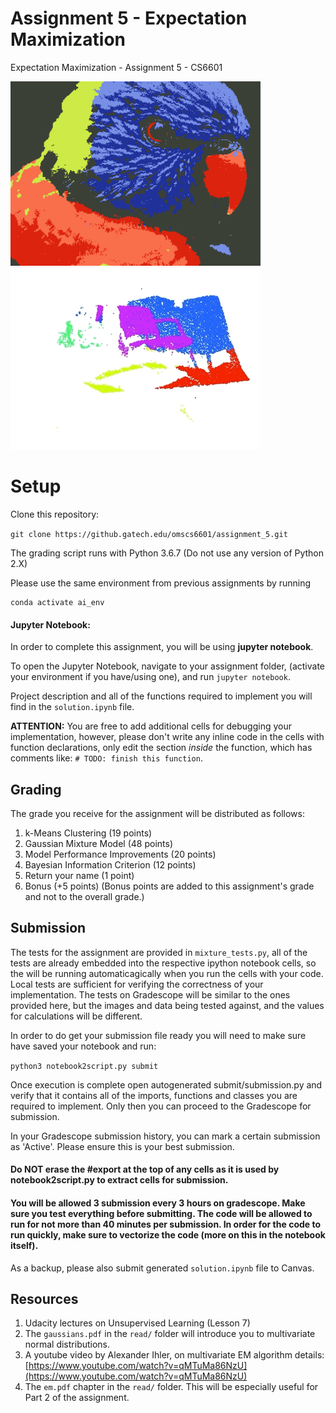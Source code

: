 # Assignment 5 - Expectation Maximization

Expectation Maximization - Assignment 5 - CS6601 

<img src="images/k6_bird_color_24.png" width="400"/> <img src="images/pcd_clustered.gif" width="400"/> 

# Setup

Clone this repository:

`git clone https://github.gatech.edu/omscs6601/assignment_5.git`

The grading script runs with Python 3.6.7
(Do not use any version of Python 2.X)

Please use the same environment from previous assignments by running

```
conda activate ai_env
```

#### Jupyter Notebook:
In order to complete this assignment, you will be using **jupyter notebook**.

To open the Jupyter Notebook, navigate to your assignment folder, (activate your environment if you have/using one), and run `jupyter notebook`. 

Project description and all of the functions required to implement you will find in the `solution.ipynb` file.

**ATTENTION:** You are free to add additional cells for debugging your implementation, however, please don't write any inline code in the cells with function declarations, only edit the section *inside* the function, which has comments like: `# TODO: finish this function`.

## Grading

The grade you receive for the assignment will be distributed as follows:

1. k-Means Clustering (19 points)
2. Gaussian Mixture Model (48 points)
3. Model Performance Improvements (20 points)
4. Bayesian Information Criterion (12 points)
5. Return your name (1 point)
6. Bonus (+5 points) (Bonus points are added to this assignment's grade and not to the overall grade.)

## Submission
The tests for the assignment are provided in `mixture_tests.py`, all of the tests are already embedded into the respective ipython notebook cells, so the will be running automaticagically when you run the cells with your code. Local tests are sufficient for verifying the correctness of your implementation. The tests on Gradescope will be similar to the ones provided here, but the images and data being tested against, and the values for calculations will be different.

In order to do get your submission file ready you will need to make sure have saved your notebook and run:

`python3 notebook2script.py submit`

Once execution is complete open autogenerated submit/submission.py and verify that it contains all of the imports, functions and classes you are required to implement. Only then you can proceed to the Gradescope for submission.

In your Gradescope submission history, you can mark a certain submission as 'Active'. Please ensure this is your best submission.

#### Do NOT erase the #export at the top of any cells as it is used by notebook2script.py to extract cells for submission.

#### You will be allowed 3 submission every 3 hours on gradescope. Make sure you test everything before submitting. The code will be allowed to run for not more than 40 minutes per submission. In order for the code to run quickly, make sure to vectorize the code (more on this in the notebook itself).

As a backup, please also submit generated `solution.ipynb` file to Canvas.


## Resources

1. Udacity lectures on Unsupervised Learning (Lesson 7)
2. The `gaussians.pdf`  in the `read/` folder will introduce you to multivariate normal distributions.
3. A youtube video by Alexander Ihler, on multivariate EM algorithm details:
[https://www.youtube.com/watch?v=qMTuMa86NzU](https://www.youtube.com/watch?v=qMTuMa86NzU)
4. The `em.pdf` chapter in the `read/` folder. This will be especially useful for Part 2 of the assignment.  
